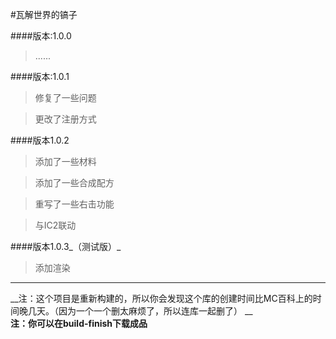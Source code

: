 ﻿#瓦解世界的镐子

####版本:1.0.0
>......

####版本:1.0.1
>修复了一些问题

>更改了注册方式

####版本1.0.2

>添加了一些材料

>添加了一些合成配方

>重写了一些右击功能

>与IC2联动

####版本1.0.3_（测试版）_
>添加渲染

----------
__注：这个项目是重新构建的，所以你会发现这个库的创建时间比MC百科上的时间晚几天。（因为一个一个删太麻烦了，所以连库一起删了） __  
__注：你可以在build-finish下载成品__